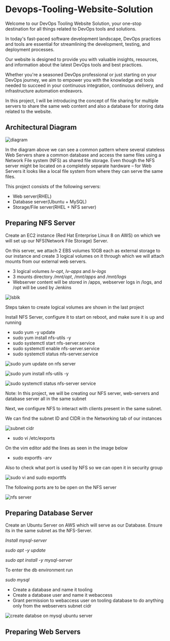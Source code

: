 # Devops-Tooling-Website-Solution

Welcome to our DevOps Tooling Website Solution, your one-stop destination for all things related to DevOps tools and solutions. 

In today's fast-paced software development landscape, DevOps practices and tools are essential for streamlining the development, testing, and deployment processes. 

Our website is designed to provide you with valuable insights, resources, and information about the latest DevOps tools and best practices. 

Whether you're a seasoned DevOps professional or just starting on your DevOps journey, we aim to empower you with the knowledge and tools needed to succeed in your continuous integration, continuous delivery, and infrastructure automation endeavors. 

In this project, I will be introducing the concept of file sharing for multiple servers to share the same web content and also a database for storing data related to the website.

## Architectural Diagram

![diagram](https://github.com/Ukdav/Developing-Tooling-Website-Solution/assets/139593350/98bdb2c6-ad05-408a-b565-785e8da43eaf)

In the diagram above we can see a common pattern where several stateless Web Servers share a common database and access the same files using a Network File system (NFS) as shared file storage. Even though the NFS server might be located on a completely separate hardware – for Web Servers it looks like a local file system from where they can serve the same files.

This project consists of the following servers:

* Web server(RHEL)
* Database server(Ubuntu + MySQL)
* Storage/File server(RHEL + NFS server)

## Preparing NFS Server

Create an EC2 instance (Red Hat Enterprise Linux 8 on AWS) on which we will set up our NFS(Network File Storage) Server.

On this server, we attach 2 EBS volumes 10GB each as external storage to our instance and create 3 logical volumes on it through which we will attach mounts from our external web servers.

* 3 logical volumes *lv-opt*, *lv-apps* and *lv-logs*
* 3 mounts directory */mnt/opt*, */mnt/apps* and */mnt/logs*
* Webserver content will be stored in /apps, webserver logs in /logs, and /opt will be used by Jenkins

![lsblk](https://github.com/Ukdav/Developing-Tooling-Website-Solution/assets/139593350/fc7aa4c9-289f-44b8-abc7-956f87988219)

Steps taken to create logical volumes are shown in the last project

Install NFS Server, configure it to start on reboot, and make sure it is up and running

* sudo yum -y update
* sudo yum install nfs-utils -y
* sudo systemctl start nfs-server.service
* sudo systemctl enable nfs-server.service
* sudo systemctl status nfs-server.service

![sudo yum update on nfs server](https://github.com/Ukdav/Developing-Tooling-Website-Solution/assets/139593350/318adcf9-e6cc-4520-a5b7-3dcea8fbbba9)

![sudo yum install nfs-utils -y](https://github.com/Ukdav/Developing-Tooling-Website-Solution/assets/139593350/1158b085-ee38-4140-81d4-6201770ef535)

![sudo systemctl status nfs-server service](https://github.com/Ukdav/Developing-Tooling-Website-Solution/assets/139593350/888b707d-7252-468e-adb1-197f88bb0e3a)

Note: In this project, we will be creating our NFS server, web-servers and database server all in the same subnet

Next, we configure NFS to interact with clients present in the same subnet.

We can find the subnet ID and CIDR in the Networking tab of our instances

![subnet cidr](https://github.com/Ukdav/Developing-Tooling-Website-Solution/assets/139593350/beaa9bc6-6259-4b81-8d01-1299e6f3612e)

* sudo vi /etc/exports

On the vim editor add the lines as seen in the image below

* sudo exportfs -arv

Also to check what port is used by NFS so we can open it in security group

![sudo vi and sudo exporttfs](https://github.com/Ukdav/Developing-Tooling-Website-Solution/assets/139593350/b4d28001-1e58-42f8-8c8f-839f6b1df3ec)

The following ports are to be open on the NFS server

![nfs server](https://github.com/Ukdav/Developing-Tooling-Website-Solution/assets/139593350/7d43a36a-5eb2-43c0-85db-8659e72427e7)

## Preparing Database Server

Create an Ubuntu Server on AWS which will serve as our Database. Ensure its in the same subnet as the NFS-Server.

*Install mysql-server*

*sudo apt -y update*

*sudo apt install -y mysql-server*

To enter the db environment run

*sudo mysql*

* Create a database and name it tooling
* Create a database user and name it webaccess
* Grant permission to webaccess user on tooling database to do anything only from the webservers subnet cidr

![create databse on mysql ubuntu server](https://github.com/Ukdav/Developing-Tooling-Website-Solution/assets/139593350/9963b98b-3898-4b6b-87ee-2ce470120646)

## Preparing Web Servers






















